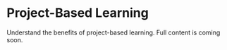 # Project-Based Learning

Understand the benefits of project-based learning. Full content is coming soon.